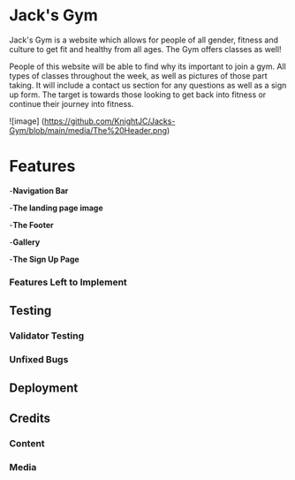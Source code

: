# Jack's Gym

Jack's Gym is a website which allows for people of all gender, fitness and culture to get fit and healthy from all ages. The Gym offers classes as well! 

People of this website will be able to find why its important to join a gym. All types of classes throughout the week, as well as pictures of those part taking. It will include a contact us section for any questions as well as a sign up form. The target is towards those looking to get back into fitness or continue their journey into fitness. 

![image] (https://github.com/KnightJC/Jacks-Gym/blob/main/media/The%20Header.png)

# Features





-__Navigation Bar__

-__The landing page image__





-__The Footer__

-__Gallery__

-__The Sign Up Page__

### Features Left to Implement

## Testing

### Validator Testing

### Unfixed Bugs

## Deployment

## Credits

### Content

### Media



